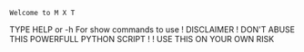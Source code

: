     Welcome to M X T
TYPE HELP or -h For show commands to use
       ! DISCLAIMER 
! DON'T ABUSE THIS POWERFULL PYTHON SCRIPT !
! USE THIS ON YOUR OWN RISK

